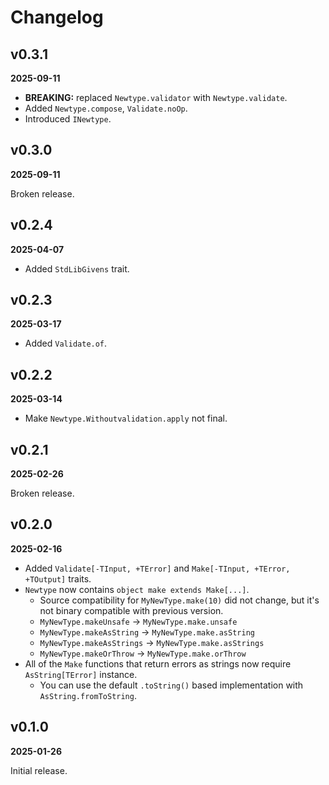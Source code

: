 # Changelog

## v0.3.1

**2025-09-11**

- **BREAKING:** replaced `Newtype.validator` with `Newtype.validate`.
- Added `Newtype.compose`, `Validate.noOp`.
- Introduced `INewtype`.

## v0.3.0

**2025-09-11**

Broken release.

## v0.2.4

**2025-04-07**

- Added `StdLibGivens` trait.

## v0.2.3

**2025-03-17**

- Added `Validate.of`.

## v0.2.2

**2025-03-14**

- Make `Newtype.Withoutvalidation.apply` not final.

## v0.2.1

**2025-02-26**

Broken release.

## v0.2.0

**2025-02-16**

- Added `Validate[-TInput, +TError]` and `Make[-TInput, +TError, +TOutput]` traits.
- `Newtype` now contains `object make extends Make[...]`.
    - Source compatibility for `MyNewType.make(10)` did not change, but it's not binary compatible with previous version.
    - `MyNewType.makeUnsafe` -> `MyNewType.make.unsafe`
    - `MyNewType.makeAsString` -> `MyNewType.make.asString`
    - `MyNewType.makeAsStrings` -> `MyNewType.make.asStrings`
    - `MyNewType.makeOrThrow` -> `MyNewType.make.orThrow`
- All of the `Make` functions that return errors as strings now require `AsString[TError]` instance.
    - You can use the default `.toString()` based implementation with `AsString.fromToString`. 

## v0.1.0

**2025-01-26**

Initial release.